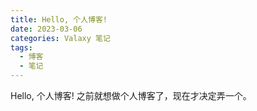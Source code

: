 ```yaml
---
title: Hello, 个人博客!
date: 2023-03-06
categories: Valaxy 笔记
tags:
  - 博客
  - 笔记
---
```

Hello, 个人博客!
之前就想做个人博客了，现在才决定弄一个。
<!-- more -->

